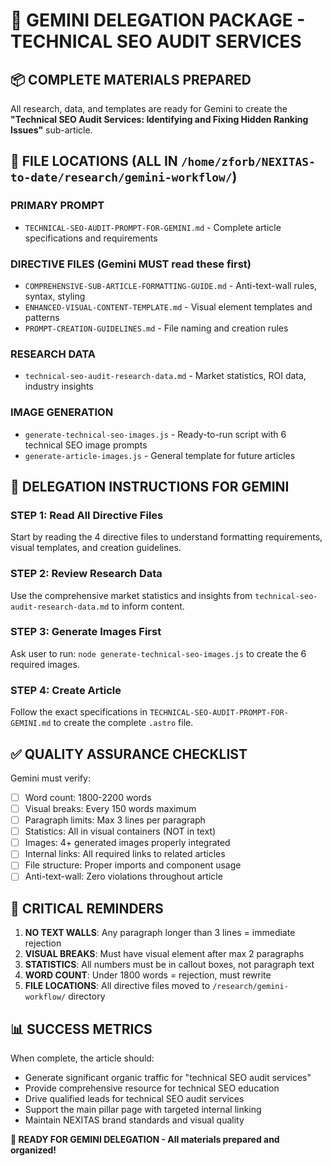 # 🚀 GEMINI DELEGATION PACKAGE - TECHNICAL SEO AUDIT SERVICES

## 📦 COMPLETE MATERIALS PREPARED

All research, data, and templates are ready for Gemini to create the **"Technical SEO Audit Services: Identifying and Fixing Hidden Ranking Issues"** sub-article.

## 📁 FILE LOCATIONS (ALL IN `/home/zforb/NEXITAS-to-date/research/gemini-workflow/`)

### **PRIMARY PROMPT**
- `TECHNICAL-SEO-AUDIT-PROMPT-FOR-GEMINI.md` - Complete article specifications and requirements

### **DIRECTIVE FILES** (Gemini MUST read these first)
- `COMPREHENSIVE-SUB-ARTICLE-FORMATTING-GUIDE.md` - Anti-text-wall rules, syntax, styling
- `ENHANCED-VISUAL-CONTENT-TEMPLATE.md` - Visual element templates and patterns
- `PROMPT-CREATION-GUIDELINES.md` - File naming and creation rules

### **RESEARCH DATA**
- `technical-seo-audit-research-data.md` - Market statistics, ROI data, industry insights

### **IMAGE GENERATION**
- `generate-technical-seo-images.js` - Ready-to-run script with 6 technical SEO image prompts
- `generate-article-images.js` - General template for future articles

## 🎯 DELEGATION INSTRUCTIONS FOR GEMINI

### **STEP 1: Read All Directive Files**
Start by reading the 4 directive files to understand formatting requirements, visual templates, and creation guidelines.

### **STEP 2: Review Research Data**
Use the comprehensive market statistics and insights from `technical-seo-audit-research-data.md` to inform content.

### **STEP 3: Generate Images First**
Ask user to run: `node generate-technical-seo-images.js` to create the 6 required images.

### **STEP 4: Create Article**
Follow the exact specifications in `TECHNICAL-SEO-AUDIT-PROMPT-FOR-GEMINI.md` to create the complete `.astro` file.

## ✅ QUALITY ASSURANCE CHECKLIST

Gemini must verify:
- [ ] Word count: 1800-2200 words
- [ ] Visual breaks: Every 150 words maximum
- [ ] Paragraph limits: Max 3 lines per paragraph
- [ ] Statistics: All in visual containers (NOT in text)
- [ ] Images: 4+ generated images properly integrated
- [ ] Internal links: All required links to related articles
- [ ] File structure: Proper imports and component usage
- [ ] Anti-text-wall: Zero violations throughout article

## 🚨 CRITICAL REMINDERS

1. **NO TEXT WALLS**: Any paragraph longer than 3 lines = immediate rejection
2. **VISUAL BREAKS**: Must have visual element after max 2 paragraphs
3. **STATISTICS**: All numbers must be in callout boxes, not paragraph text
4. **WORD COUNT**: Under 1800 words = rejection, must rewrite
5. **FILE LOCATIONS**: All directive files moved to `/research/gemini-workflow/` directory

## 📊 SUCCESS METRICS

When complete, the article should:
- Generate significant organic traffic for "technical SEO audit services"
- Provide comprehensive resource for technical SEO education
- Drive qualified leads for technical SEO audit services
- Support the main pillar page with targeted internal linking
- Maintain NEXITAS brand standards and visual quality

**🎯 READY FOR GEMINI DELEGATION - All materials prepared and organized!**